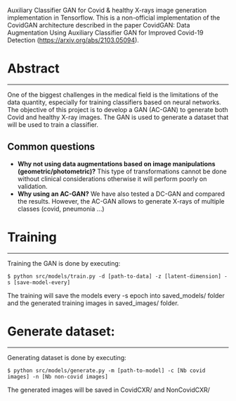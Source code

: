 Auxiliary Classifier GAN for Covid & healthy X-rays image generation implementation in Tensorflow.
This is a non-official implementation of the CovidGAN 
architecture described in the paper CovidGAN: Data Augmentation Using Auxiliary Classifier GAN for Improved Covid-19 Detection (https://arxiv.org/abs/2103.05094).



# Abstract
--------------------------------

One of the biggest challenges in the medical field is the limitations of the data quantity, especially for training classifiers based on neural networks. The objective of this 
project is to develop a GAN (AC-GAN) to generate both Covid and healthy X-ray images. The GAN is used to generate a dataset that will be used to train a classifier.

## Common questions
- **Why not using data augmentations based on image manipulations (geometric/photometric)?** This type of transformations cannot be done without clinical considerations otherwise it will perform poorly on validation.
- **Why using an AC-GAN?** We have also tested a DC-GAN and compared the results. However, the AC-GAN allows to generate X-rays of multiple classes (covid, pneumonia ...)




# Training
---------------------------------
Training the GAN is done by executing:

```
$ python src/models/train.py -d [path-to-data] -z [latent-dimension] -s [save-model-every]
```
The training will save the models every -s epoch into saved_models/ folder and the generated training images in saved_images/ folder.



# Generate dataset:
------------------------
Generating dataset is done by executing:
```
$ python src/models/generate.py -m [path-to-model] -c [Nb covid images] -n [Nb non-covid images]
```
The generated images will be saved in CovidCXR/ and NonCovidCXR/